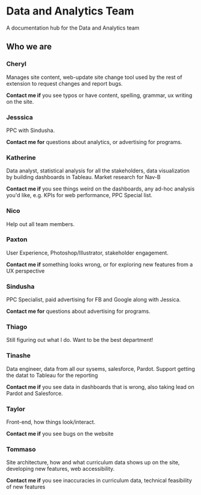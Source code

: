 # Data and Analytics Team
A documentation hub for the Data and Analytics team

## Who we are
### Cheryl
Manages site content, web-update site change tool used by the rest of extension to request changes and report bugs.

**Contact me if** you see typos or have content, spelling, grammar, ux writing on the site.

### Jesssica
PPC with Sindusha. 

**Contact me for** questions about analytics, or advertising for programs.

### Katherine
Data analyst, statistical analysis for all the stakeholders, data visualization by building dashboards in Tableau. Market research for Nav-B

**Contact me if** you see things weird on the dashboards, any ad-hoc analysis you'd like, e.g. KPIs for web performance, PPC Special list.

### Nico
Help out all team members. 

### Paxton
User Experience, Photoshop/Illustrator, stakeholder engagement. 

**Contact me if** something looks wrong, or for exploring new features from a UX perspective

### Sindusha
PPC Specialist, paid advertising for FB and Google along with Jessica.

**Contact me for** questions about advertising for programs.

### Thiago
Still figuring out what I do. Want to be the best department!

### Tinashe
Data engineer, data from all our sysems, salesforce, Pardot. Support getting the datat to Tableau for the reporting

**Contact me if** you see data in dashboards that is wrong, also taking lead on Pardot and Salesforce.

### Taylor
Front-end, how things look/interact. 

**Contact me if** you see bugs on the website

### Tommaso
Site architecture, how and what curriculum data shows up on the site, developing new features, web accessibility. 

**Contact me if** you see inaccuracies in curriculum data, technical feasibility of new features
